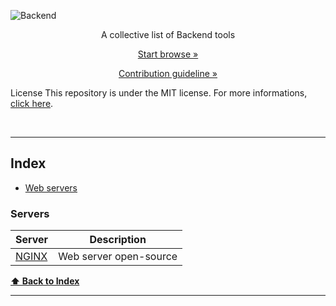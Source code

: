 
![Backend](https://user-images.githubusercontent.com/77467410/193293014-b03ab760-ce57-4eee-a827-382f635a5dd0.png)

<p align="center">A collective list of Backend tools</p>

[<p align="center">Start browse »</p>](#)
[<p align="center">Contribution guideline »</p>](https://github.com/YrllanBrandao/Backend-tools/blob/main/CONTRIBUTING.md)

License
This repository is under the MIT license. For more informations, [click here](https://github.com/YrllanBrandao/Backend-tools/blob/main/LICENSE).

<div>
<br />
  <hr>


## Index
  
* [Web servers](#servers)
  
### Servers
Server | Description 
|---|---|
| [NGINX](https://www.nginx.com/) | Web server open-source

  
 **[⬆ Back to Index](#index)**
  <hr>
